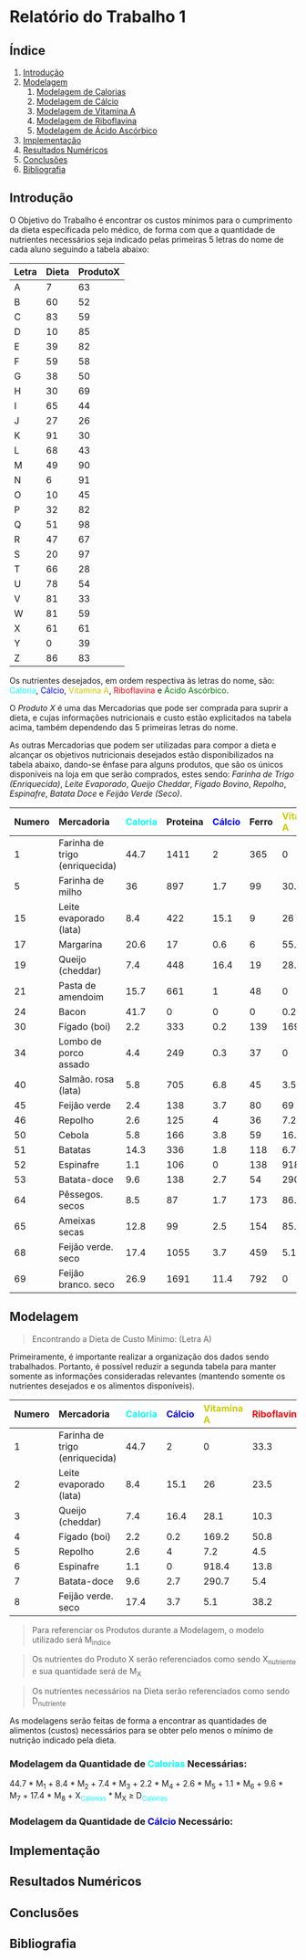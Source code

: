 # **Relatório do Trabalho 1**

## Índice

1. [Introdução](#introducao)
2. [Modelagem](#modelagem)
    1. [Modelagem de Calorias](#calorias)
    2. [Modelagem de Cálcio](#calcio)
    3. [Modelagem de Vitamina A](#vitaminaA)
    4. [Modelagem de Riboflavina](#riboflavina)
    5. [Modelagem de Ácido Ascórbico](#acido)
3. [Implementação](#implementacao)
4. [Resultados Numéricos](#resultados)
5. [Conclusões](#conclusao)
6. [Bibliografia](#bibliografia)



## <div id='introducao'/> **Introdução**

O Objetivo do Trabalho é encontrar os custos mínimos para o cumprimento da dieta especificada pelo médico, de forma com que a quantidade de nutrientes necessários seja indicado pelas primeiras 5 letras do nome de cada aluno seguindo a tabela abaixo:

| Letra | Dieta | ProdutoX |
|-------|-------|----------|
| A     | 7     | 63       |
| B     | 60    | 52       |
| C     | 83    | 59       |
| D     | 10    | 85       |
| E     | 39    | 82       |
| F     | 59    | 58       |
| G     | 38    | 50       |
| H     | 30    | 69       |
| I     | 65    | 44       |
| J     | 27    | 26       |
| K     | 91    | 30       |
| L     | 68    | 43       |
| M     | 49    | 90       |
| N     | 6     | 91       |
| O     | 10    | 45       |
| P     | 32    | 82       |
| Q     | 51    | 98       |
| R     | 47    | 67       |
| S     | 20    | 97       |
| T     | 66    | 28       |
| U     | 78    | 54       |
| V     | 81    | 33       |
| W     | 81    | 59       |
| X     | 61    | 61       |
| Y     | 0     | 39       |
| Z     | 86    | 83       |


Os nutrientes desejados, em ordem respectiva às letras do nome, são: <span style="color: cyan;">Caloria</span>, <span style="color: blue;">Cálcio</span>, <span style="color: rgb(204,204,0);">Vitamina A</span>, <span style="color: red;">Riboflavina</span> e <span style="color: green;">Ácido Ascórbico</span>.

O *Produto X* é uma das Mercadorias que pode ser comprada para suprir a dieta, e cujas informações nutricionais e custo estão explicitados na tabela acima, também dependendo das 5 primeiras letras do nome.

As outras Mercadorias que podem ser utilizadas para compor a dieta e alcançar os objetivos nutricionais desejados estão disponibilizados na tabela abaixo, dando-se ênfase para alguns produtos, que são os únicos disponíveis na loja em que serão comprados, estes sendo: *Farinha de Trigo (Enriquecida)*, *Leite Evaporado*, *Queijo Cheddar*, *Fígado Bovino*, *Repolho*, *Espinafre*, *Batata Doce* e *Feijão Verde (Seco)*.

| Numero | Mercadoria                  | <span style="color: cyan;">Caloria</span> | Proteina | <span style="color: blue;">Cálcio</span> | Ferro | <span style="color: rgb(204,204,0);">Vitamina A</span> | Tiamina | <span style="color: red;">Riboflavina</span> | Niacina | <span style="color: green;">Ácido Ascórbico</span> |
|:------ |:--------------------------- |:------- |:-------- |:------ |:--------- |:------- |:----------- |:------- |:-------------- |:---------------- |
| 1      | Farinha de trigo (enriquecida) | 44.7    | 1411     | 2      | 365       | 0       | 55.4        | 33.3    | 441            | 0                |
| 5      | Farinha de milho            | 36      | 897      | 1.7    | 99        | 30.9    | 17.4        | 7.9     | 106            | 0                |
| 15     | Leite evaporado (lata)      | 8.4     | 422      | 15.1   | 9         | 26      | 3           | 23.5    | 11             | 60               |
| 17     | Margarina                   | 20.6    | 17       | 0.6    | 6         | 55.8    | 0.2         | 0       | 0              | 0                |
| 19     | Queijo (cheddar)            | 7.4     | 448      | 16.4   | 19        | 28.1    | 0.8         | 10.3    | 4              | 0                |
| 21     | Pasta de amendoim           | 15.7    | 661      | 1      | 48        | 0       | 9.6         | 8.1     | 471            | 0                |
| 24     | Bacon                       | 41.7    | 0        | 0      | 0         | 0.2     | 0           | 5       | 5              | 0                |
| 30     | Fígado (boi)                | 2.2     | 333      | 0.2    | 139       | 169.2   | 6.4         | 50.8    | 316            | 525              |
| 34     | Lombo de porco assado       | 4.4     | 249      | 0.3    | 37        | 0       | 18.2        | 3.6     | 79             | 0                |
| 40     | Salmão. rosa (lata)         | 5.8     | 705      | 6.8    | 45        | 3.5     | 1           | 4.9     | 209            | 0                |
| 45     | Feijão verde                | 2.4     | 138      | 3.7    | 80        | 69      | 4.3         | 5.8     | 37             | 862              |
| 46     | Repolho                     | 2.6     | 125      | 4      | 36        | 7.2     | 9           | 4.5     | 26             | 5369             |
| 50     | Cebola                      | 5.8     | 166      | 3.8    | 59        | 16.6    | 4.7         | 5.9     | 21             | 1184             |
| 51     | Batatas                     | 14.3    | 336      | 1.8    | 118       | 6.7     | 29.4        | 7.1     | 198            | 2522             |
| 52     | Espinafre                   | 1.1     | 106      | 0      | 138       | 918.4   | 5.7         | 13.8    | 33             | 2755             |
| 53     | Batata-doce                 | 9.6     | 138      | 2.7    | 54        | 290.7   | 8.4         | 5.4     | 83             | 1912             |
| 64     | Pêssegos. secos             | 8.5     | 87       | 1.7    | 173       | 86.8    | 1.2         | 4.3     | 65             | 257              |
| 65     | Ameixas secas               | 12.8    | 99       | 2.5    | 154       | 85.7    | 3.9         | 4.3     | 65             | 257              |
| 68     | Feijão verde. seco          | 17.4    | 1055     | 3.7    | 459       | 5.1     | 26.9        | 38.2    | 93             | 0                |
| 69     | Feijão branco. seco         | 26.9    | 1691     | 11.4   | 792       | 0       | 38.4        | 24.6    | 217            | 0                |



## <div id='modelagem'/> **Modelagem**

> Encontrando a Dieta de Custo Mínimo: (Letra A)

Primeiramente, é importante realizar a organização dos dados sendo trabalhados. Portanto, é possível reduzir a segunda tabela para manter somente as informações consideradas relevantes (mantendo somente os nutrientes desejados e os alimentos disponíveis).

| Numero | Mercadoria                  | <span style="color: cyan;">Caloria</span> | <span style="color: blue;">Cálcio</span> | <span style="color: rgb(204,204,0);">Vitamina A</span> | <span style="color: red;">Riboflavina</span> | <span style="color: green;">Ácido Ascórbico</span> |
|:------ |:--------------------------- |:----------------------------------------- |:---------------------------------------- |:---------------------------------------------- |:-------------------------------------------- |:-------------------------------------------------- |
| 1      | Farinha de trigo (enriquecida) | 44.7                                      | 2                                        | 0                                              | 33.3                                         | 0                                                  |
| 2     | Leite evaporado (lata)      | 8.4                                       | 15.1                                     | 26                                             | 23.5                                         | 60                                                 |
| 3     | Queijo (cheddar)            | 7.4                                       | 16.4                                     | 28.1                                           | 10.3                                         | 0                                                  |
| 4     | Fígado (boi)                | 2.2                                       | 0.2                                      | 169.2                                          | 50.8                                         | 525                                                |
| 5     | Repolho                     | 2.6                                       | 4                                        | 7.2                                            | 4.5                                          | 5369                                               |
| 6     | Espinafre                   | 1.1                                       | 0                                        | 918.4                                          | 13.8                                         | 2755                                               |
| 7     | Batata-doce                 | 9.6                                       | 2.7                                      | 290.7                                          | 5.4                                          | 1912                                               |
| 8     | Feijão verde. seco          | 17.4                                      | 3.7                                      | 5.1                                            | 38.2                                         | 0                                                  |


> Para referenciar os Produtos durante a Modelagem, o modelo utilizado será M<sub>indice</sub>

> Os nutrientes do Produto X serão referenciados como sendo X<sub>nutriente</sub> e sua quantidade será de M<sub>X</sub>

> Os nutrientes necessários na Dieta serão referenciados como sendo D<sub>nutriente</sub>

As modelagens serão feitas de forma a encontrar as quantidades de alimentos (custos) necessários para se obter pelo menos o mínimo de nutrição indicado pela dieta.

### <div id='calorias'/> Modelagem da Quantidade de <span style="color: cyan;">Calorias</span> Necessárias:

44.7 * M<sub>1</sub> + 8.4 * M<sub>2</sub> + 7.4 * M<sub>3</sub> + 2.2 * M<sub>4</sub> + 2.6 * M<sub>5</sub> + 1.1 * M<sub>6</sub> + 9.6 * M<sub>7</sub> + 17.4 * M<sub>8</sub> + X<sub><span style="color: cyan;">Calorias</span></sub> * M<sub>X</sub> $\geqslant$ D<sub><span style="color: cyan;">Calorias</span></sub>

### <div id='calcio'/> Modelagem da Quantidade de <span style="color: blue;">Cálcio</span> Necessário:

## <div id='implementacao'/> **Implementação**

## <div id='resultados'/> **Resultados Numéricos**

## <div id='conclusao'/> **Conclusões**

## <div id='bibliografia'/> **Bibliografia**

<style>
.markdown-body strong{
    color: orange;
}

.markdown-body em{
    color: rgb(111,255,0);
}
</style>
